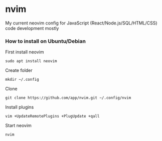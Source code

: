 # nvim
My current neovim config  for JavaScript (React/Node.js/SQL/HTML/CSS) code development mostly  

### How to install on Ubuntu/Debian
First install neovim
```
sudo apt install neovim
```
Create folder  
```
mkdir ~/.config  
```
Clone  
```
git clone https://github.com/app/nvim.git ~/.config/nvim
```
Install plugins
```
vim +UpdateRemotePlugins +PlugUpdate +qall
```
Start neovim
```
nvim
```
